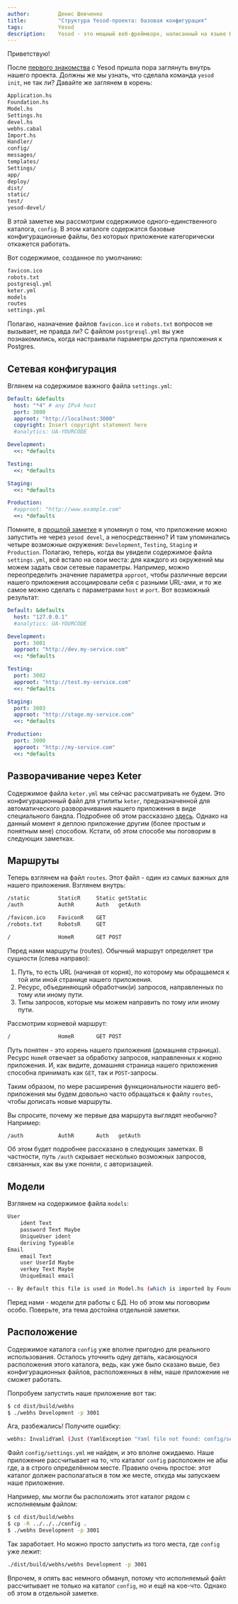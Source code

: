 ```yaml
---
author:         Денис Шевченко
title:          "Структура Yesod-проекта: базовая конфигурация"
tags:           Yesod
description:    Yesod - это мощный веб-фреймворк, написанный на языке Haskell. Пришла пора изучить структуру нашего проекта. И начнём мы с базовой конфигурации.
---
```


Приветствую!

После [первого знакомства](http://blog.dshevchenko.biz/2014/12/18/yesod-hello-world.html) с Yesod пришла пора заглянуть внутрь нашего проекта. Должны же мы узнать, что сделала команда `yesod init`, не так ли? Давайте же заглянем в корень:

```bash
Application.hs
Foundation.hs
Model.hs
Settings.hs
devel.hs
webhs.cabal
Import.hs
Handler/
config/
messages/
templates/
Settings/
app/
deploy/
dist/
static/
test/
yesod-devel/
```

В этой заметке мы рассмотрим содержимое одного-единственного каталога, `config`. В этом каталоге содержатся базовые конфигурационные файлы, без которых приложение категорически откажется работать.

Вот содержимое, созданное по умолчанию:

```bash
favicon.ico
robots.txt
postgresql.yml
keter.yml
models
routes
settings.yml
```

Полагаю, назначение файлов `favicon.ico` и `robots.txt` вопросов не вызывает, не правда ли? С файлом `postgresql.yml` вы уже познакомились, когда настраивали параметры доступа приложения к Postgres.

## Сетевая конфигурация

Вглянем на содержимое важного файла `settings.yml`:

```yaml
Default: &defaults
  host: "*4" # any IPv4 host
  port: 3000
  approot: "http://localhost:3000"
  copyright: Insert copyright statement here
  #analytics: UA-YOURCODE

Development:
  <<: *defaults

Testing:
  <<: *defaults

Staging:
  <<: *defaults

Production:
  #approot: "http://www.example.com"
  <<: *defaults

```

Помните, в [прошлой заметке](http://blog.dshevchenko.biz/2014/12/18/yesod-hello-world.html) я упомянул о том, что приложение можно запустить не через `yesod devel`, а непосредственно? И там упоминались четыре возможные окружения: `Development`, `Testing`, `Staging` и `Production`. Полагаю, теперь, когда вы увидели содержимое файла `settings.yml`, всё встало на свои места: для каждого из окружений мы можем задать свои сетевые параметры. Например, можно переопределить значение параметра `approot`, чтобы различные версии нашего приложения ассоциировали себя с разными URL-ами, и то же самое можно сделать с параметрами `host` и `port`. Вот возможный результат:

```yaml
Default: &defaults
  host: "127.0.0.1"
  #analytics: UA-YOURCODE

Development:
  port: 3001
  approot: "http://dev.my-service.com"
  <<: *defaults

Testing:
  port: 3002
  approot: "http://test.my-service.com"
  <<: *defaults

Staging:
  port: 3003
  approot: "http://stage.my-service.com"
  <<: *defaults

Production:
  port: 3000
  approot: "http://my-service.com"
  <<: *defaults
```

## Разворачивание через Keter

Содержимое файла `keter.yml` мы сейчас рассматривать не будем. Это конфигурационный файл для утилиты `keter`, предназначенной для автоматического разворачивания нашего приложения в виде специального бандла. Подробнее об этом рассказано [здесь](http://www.yesodweb.com/blog/2012/05/keter-app-deployment). Однако на данный момент я деплою приложение другим (более простым и понятным мне) способом. Кстати, об этом способе мы поговорим в следующих заметках.

## Маршруты

Теперь взглянем на файл `routes`. Этот файл - один из самых важных для нашего приложения. Взглянем внутрь:

```bash
/static         StaticR     Static getStatic
/auth           AuthR       Auth   getAuth

/favicon.ico    FaviconR    GET
/robots.txt     RobotsR     GET

/               HomeR       GET POST
```

Перед нами маршруты (routes). Обычный маршрут определяет три сущности (слева направо):

1. Путь, то есть URL (начиная от корня), по которому мы обращаемся к той или иной странице нашего приложения.
2. Ресурс, объединяющий обработчик(и) запросов, направленных по тому или иному пути.
3. Типы запросов, которые мы можем направить по тому или иному пути.

Рассмотрим корневой маршрут:

```bash
/               HomeR       GET POST
```

Путь понятен - это корень нашего приложения (домашняя страница). Ресурс `HomeR` отвечает за обработку запросов, направленных к корню приложения. И, как видите, домашняя страница нашего приложения способна принимать как `GET`, так и `POST`-запросы.

Таким образом, по мере расширения функциональности нашего веб-приложения мы будем довольно часто обращаться к файлу `routes`, чтобы дописать новые маршруты.

Вы спросите, почему же первые два маршрута выглядят необычно? Например:

```bash
/auth           AuthR       Auth   getAuth
```

Об этом будет подробнее рассказано в следующих заметках. В частности, путь `/auth` скрывает несколько возможных запросов, связанных, как вы уже поняли, с авторизацией.

## Модели

Взглянем на содержимое файла `models`:

```bash
User
    ident Text
    password Text Maybe
    UniqueUser ident
    deriving Typeable
Email
    email Text
    user UserId Maybe
    verkey Text Maybe
    UniqueEmail email

-- By default this file is used in Model.hs (which is imported by Foundation.hs)
```

Перед нами - модели для работы с БД. Но об этом мы поговорим особо. Поверьте, эта тема достойна отдельной заметки.

## Расположение

Содержимое каталога `config` уже вполне пригодно для реального использования. Осталось уточнить одну деталь, касающуюся расположения этого каталога, ведь, как уже было сказано выше, без конфигурационных файлов, расположенных в нём, наше приложение не сможет работать.

Попробуем запустить наше приложение вот так:

```bash
$ cd dist/build/webhs
$ ./webhs Development -p 3001
```

Ага, разбежались! Получите ошибку:

```bash
webhs: InvalidYaml (Just (YamlException "Yaml file not found: config/settings.yml"))
```

Файл `config/settings.yml` не найден, и это вполне ожидаемо. Наше приложение рассчитывает на то, что каталог `config` расположен не абы где, а в строго определённом месте. Правило очень простое: этот каталог должен располагаться в том же месте, откуда мы запускаем наше приложение.

Например, мы могли бы расположить этот каталог рядом с исполняемым файлом:

```bash
$ cd dist/build/webhs
$ cp -R ../../../config .
$ ./webhs Development -p 3001
```

Так заработает. Но можно просто запустить из того места, где `config` уже лежит:

```bash
./dist/build/webhs/webhs Development -p 3001
```

Впрочем, я опять вас немного обманул, потому что исполняемый файл рассчитывает не только на каталог `config`, но и ещё на кое-что. Однако об этом в отдельной заметке.
